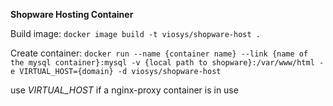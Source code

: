 **Shopware Hosting Container**

Build image:
`
docker image build -t viosys/shopware-host .
`

Create container:
`docker run --name {container name} --link {name of the mysql container}:mysql -v {local path to shopware}:/var/www/html -e VIRTUAL_HOST={domain} -d viosys/shopware-host `

use _VIRTUAL_HOST_ if a nginx-proxy container is in use